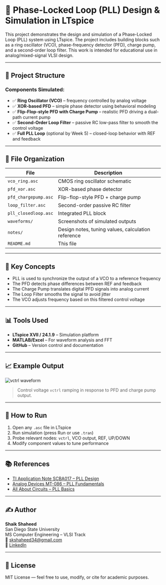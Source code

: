 # 🔁 Phase-Locked Loop (PLL) Design & Simulation in LTspice

This project demonstrates the design and simulation of a Phase-Locked Loop (PLL) system using LTspice. The project includes building blocks such as a ring oscillator (VCO), phase-frequency detector (PFD), charge pump, and a second-order loop filter. This work is intended for educational use in analog/mixed-signal VLSI design.

---

## 🧩 Project Structure

### Components Simulated:
- ✅ **Ring Oscillator (VCO)** – frequency controlled by analog voltage
- ✅ **XOR-based PFD** – simple phase detector using behavioral modeling
- ✅ **Flip-Flop-style PFD with Charge Pump** – realistic PFD driving a dual-path current pump
- ✅ **Second-Order Loop Filter** – passive RC low-pass filter to smooth the control voltage
- ✅ **Full PLL Loop** (optional by Week 5) – closed-loop behavior with REF and feedback

---

## 📁 File Organization

| File | Description |
|------|-------------|
| `vco_ring.asc` | CMOS ring oscillator schematic |
| `pfd_xor.asc` | XOR-based phase detector |
| `pfd_chargepump.asc` | Flip-flop-style PFD + charge pump |
| `loop_filter.asc` | Second-order passive RC filter |
| `pll_closedloop.asc` | Integrated PLL block |
| `waveforms/` | Screenshots of simulated outputs |
| `notes/` | Design notes, tuning values, calculation reference |
| `README.md` | This file |

---

## 🧠 Key Concepts

- PLL is used to synchronize the output of a VCO to a reference frequency
- The PFD detects phase differences between REF and feedback
- The Charge Pump translates digital PFD signals into analog current
- The Loop Filter smooths the signal to avoid jitter
- The VCO adjusts frequency based on this filtered control voltage

---

## 📊 Tools Used

- **LTspice XVII / 24.1.9** – Simulation platform
- **MATLAB/Excel**  – For waveform analysis and FFT
- **GitHub** – Version control and documentation

---

## 📈 Example Output

![vctrl waveform](waveforms/vctrl_response.png)
> Control voltage `vctrl` ramping in response to PFD and charge pump output.

---

## 🚀 How to Run

1. Open any `.asc` file in LTspice
2. Run simulation (press Run or use `.tran`)
3. Probe relevant nodes: `vctrl`, VCO output, REF, UP/DOWN
4. Modify component values to tune performance

---

## 📚 References

- [TI Application Note SCBA017 – PLL Design](https://www.ti.com/lit/an/scba017/scba017.pdf)
- [Analog Devices MT-086 – PLL Fundamentals](https://www.analog.com/media/en/training-seminars/tutorials/MT-086.pdf)
- [All About Circuits – PLL Basics](https://www.allaboutcircuits.com/technical-articles/introduction-to-phase-locked-loops-plls/)

---

## ✍️ Author

**Shaik Shaheed**  
San Diego State University  
MS Computer Engineering – VLSI Track  
📧 skshaheed34@gmail.com  
🔗 [LinkedIn](https://www.linkedin.com/in/shaheed-basha-shaik/)

---

## 📌 License

MIT License — feel free to use, modify, or cite for academic purposes.

